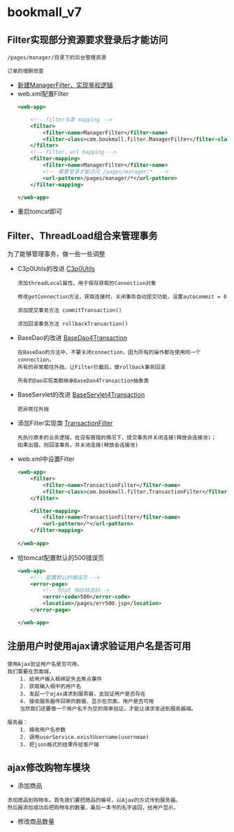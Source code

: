 bookmall_v7
==

## Filter实现部分资源要求登录后才能访问
```text
/pages/manager/目录下的后台管理资源

订单的增删改查
```

* [新建ManagerFilter，实现鉴权逻辑](../bookmall_v7/src/com/bookmall/filter/ManagerFilter.java)
* web.xml配置Filter
    ```xml
    <web-app>
    
        <!-- filter与类 mapping -->
        <filter>
            <filter-name>ManagerFilter</filter-name>
            <filter-class>com.bookmall.filter.ManagerFilter</filter-class>
        </filter>
        <!-- filter、url mapping -->
        <filter-mapping>
            <filter-name>ManagerFilter</filter-name>
            <!-- 需要登录才能访问 /pages/manager/*  -->
            <url-pattern>/pages/manager/*</url-pattern>
        </filter-mapping>
    
    </web-app>
    ```
* 重启tomcat即可

## Filter、ThreadLoad组合来管理事务
为了能够管理事务，做一些一些调整
* C3p0Utils的改进
    [C3p0Utils](src/com/bookmall/utils/C3p0Utils.java)
    ```text
    添加threadLocal属性，用于保存获取的Connection对象
    
    修改getConnection方法，获取连接时，关闭事务自动提交功能，设置autocommit = 0 
    
    添加提交事务方法 commitTransaction()
    
    添加回滚事务方法 rollbackTransaction()
    ```
    
* BaseDao的改进
    [BaseDao4Transaction](src/com/bookmall/dao/BaseDao4Transaction.java)
    ```text
    在BaseDao的方法中，不要关闭connection，因为所有的操作都在使用同一个connection。
    所有的异常都往外抛，让Filter拦截后，做rollback事务回滚

    所有的Dao实现类都继承BaseDao4Transaction抽象类
    ```
* BaseServlet的改进
    [BaseServlet4Transaction](src/com/bookmall/web/BaseServlet4Transaction.java)
    ```text
    把异常往外抛
    ```
* 添加Filter实现类
    [TransactionFilter](src/com/bookmall/filter/TransactionFilter.java)
    ```text
    先执行原本的业务逻辑，在没有报错的情况下，提交事务并关闭连接(释放会连接池)；
    如果出错，则回滚事务，并关闭连接(释放会连接池)
    ```
* web.xml中设置Filter
    ```xml
    <web-app>
        <filter>
            <filter-name>TransactionFilter</filter-name>
            <filter-class>com.bookmall.filter.TransactionFilter</filter-class>
        </filter>
    
        <filter-mapping>
            <filter-name>TransactionFilter</filter-name>
            <url-pattern>/*</url-pattern>
        </filter-mapping>
        
    </web-app>
    ```

* 给tomcat配置默认的500错误页
    ```xml
    <web-app>
        <!-- 配置默认的错误页 -->
        <error-page>
            <!-- htpt 响应状态码-->
            <error-code>500</error-code>
            <location>/pages/err500.jsp</location>
        </error-page>
    
    </web-app>
    ```
    
## 注册用户时使用ajax请求验证用户名是否可用
```text
使用Ajax验证用户名是否可用。
我们需要在页面端，
    1. 给用户输入框绑定失去焦点事件
    2. 获取输入框中的用户名
    3. 发起一个ajax请求到服务器，去验证用户是否存在
    4. 接收服务器传回来的数据，显示在页面，用户是否可用
    当然我们还要做一个用户名不为空的简单验证。才能让请求发送到服务器端。

服务器：
    1. 接收用户名参数
    2. 调用userService.existUsername(usernmae)
    3. 把json格式的结果传给客户端

```

## ajax修改购物车模块
* 添加商品
```text
添加商品到购物车。首先我们要把商品的编号，以Ajax的方式传到服务器。
然后器添加成功后把购物车的数量，最后一本书的名字返回，给用户显示。
```

* 修改商品数量
